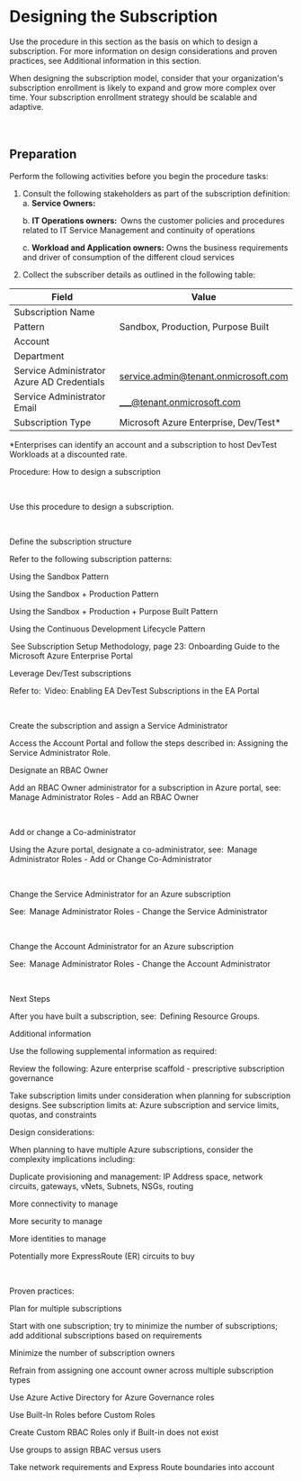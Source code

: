 # Designing the Subscription 


Use the procedure in this section as the basis on which to design a subscription. For more information on design considerations and 
proven practices, see Additional information in this section.  

When designing the subscription model, consider that your organization's subscription enrollment is likely to expand and grow more 
complex over time. Your subscription enrollment strategy should be scalable and adaptive.   
<br />
<br />
  
## Preparation  
Perform the following activities before you begin the procedure tasks:  

1. Consult the following stakeholders as part of the subscription definition:   
  a. **Service Owners:**  

    b. **IT Operations owners:**  Owns the customer policies and procedures related to IT Service Management and continuity of 
operations   

    c. **Workload and Application owners:**  Owns the business requirements and driver of consumption of the different cloud 
services  

2. Collect the subscriber details as outlined in the following table:   

| Field        | Value           |  
| ------------- |-------------|
|Subscription Name | <Subscription Name> |
|Pattern | Sandbox, Production, Purpose Built |
|Account | <Parent Accoun> |
|Department | <Parent Department> |
|Service Administrator Azure AD Credentials | <service.admin@tenant.onmicrosoft.com> |
|Service Administrator Email |<___@tenant.onmicrosoft.com> |
|Subscription Type |Microsoft Azure Enterprise, Dev/Test* |
 
*Enterprises can identify an account and a subscription to host DevTest Workloads at a discounted rate. 


 


 


 


Procedure: How to design a subscription  


  


Use this procedure to design a subscription.  


  

Define the subscription structure  



Refer to the following subscription patterns:   

Using the Sandbox Pattern  


Using the Sandbox + Production Pattern   


Using the Sandbox + Production + Purpose Built Pattern  


Using the Continuous Development Lifecycle Pattern  



 See Subscription Setup Methodology, page 23:   Onboarding Guide to the Microsoft Azure Enterprise Portal 


 

Leverage Dev/Test subscriptions  



Refer to:  Video: Enabling EA DevTest Subscriptions in the EA Portal  


  

Create the subscription and assign a Service Administrator 



Access the Account Portal and follow the steps described in: Assigning the Service Administrator Role. 


 

Designate an RBAC Owner  



Add an RBAC Owner administrator for a subscription in Azure portal, see:  Manage Administrator Roles - Add an RBAC Owner  


  

Add or change a Co-administrator  



Using the Azure portal, designate a co-administrator, see:  Manage Administrator Roles - Add or Change Co-Administrator  


  

Change the Service Administrator for an Azure subscription  



See:  Manage Administrator Roles - Change the Service Administrator  


  

Change the Account Administrator for an Azure subscription  



See:  Manage Administrator Roles - Change the Account Administrator  


  


 


 


Next Steps 


After you have built a subscription, see:  Defining Resource Groups. 


 


 


 


Additional information  


Use the following supplemental information as required:  


 


Review the following: Azure enterprise scaffold - prescriptive subscription governance   


 


Take subscription limits under consideration when planning for subscription designs. See subscription limits at: Azure subscription and 
service limits, quotas, and constraints  


 


Design considerations: 


When planning to have multiple Azure subscriptions, consider the complexity implications including:  


 

Duplicate provisioning and management: IP Address space, network circuits, gateways, vNets, Subnets, NSGs, routing  



 

More connectivity to manage   



 

More security to manage  



 

More identities to manage  



 

Potentially more ExpressRoute (ER) circuits to buy  

  



 


Proven practices:  

Plan for multiple subscriptions  



 

Start with one subscription; try to minimize the number of subscriptions; add additional subscriptions based on requirements  



 

Minimize the number of subscription owners  



 

Refrain from assigning one account owner across multiple subscription types  



 

Use Azure Active Directory for Azure Governance roles  



 

Use Built-In Roles before Custom Roles  



 

Create Custom RBAC Roles only if Built-in does not exist  



 

Use groups to assign RBAC versus users  



 

Take network requirements and Express Route boundaries into account  

